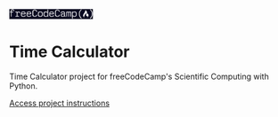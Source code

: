 <img src="logo-fcc.png" alt="freeCodeCamp Logo" width="150">

# Time Calculator

Time Calculator project for freeCodeCamp's Scientific Computing with Python.

[Access project instructions](https://www.freecodecamp.org/learn/scientific-computing-with-python/scientific-computing-with-python-projects/time-calculator)
